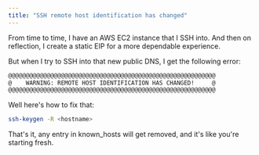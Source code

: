 ```yaml
---
title: "SSH remote host identification has changed"
---
```


From time to time, I have an AWS EC2 instance that I SSH into. And then on reflection, I create a static EIP for a more dependable experience.

But when I try to SSH into that new public DNS, I get the following error:

```sh
@@@@@@@@@@@@@@@@@@@@@@@@@@@@@@@@@@@@@@@@@@@@@@@@@@@@@@@@@@@
@    WARNING: REMOTE HOST IDENTIFICATION HAS CHANGED!     @
@@@@@@@@@@@@@@@@@@@@@@@@@@@@@@@@@@@@@@@@@@@@@@@@@@@@@@@@@@@
```

Well here's how to fix that:

```sh
ssh-keygen -R <hostname>
```

That's it, any entry in known_hosts will get removed, and it's like you're starting fresh.
